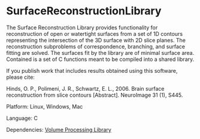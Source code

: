 SurfaceReconstructionLibrary
============================

The Surface Reconstruction Library provides functionality for
reconstruction of open or watertight surfaces from a set of 1D
contours representing the intersection of the 3D surface with 2D slice
planes. The reconstruction subproblems of correspondence, branching,
and surface fitting are solved. The surfaces fit by the library are of
minimal surface area. Contained is a set of C functions meant to be
compiled into a shared library.

If you publish work that includes results obtained using this
software, please cite:

Hinds, O. P., Polimeni, J. R., Schwartz, E. L., 2006. Brain surface
reconstruction from slice contours [Abstract]. NeuroImage 31 (1),
S445.

Platform: Linux, Windows, Mac

Language: C

Dependencies:
[Volume Processing Library](https://github.com/ohinds/VolumeProcessingLibrary)
